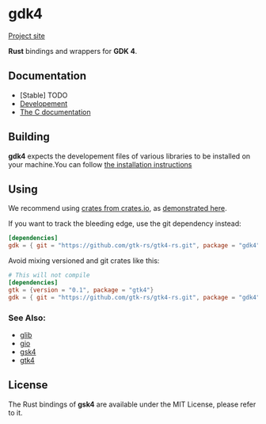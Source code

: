 # gdk4

[Project site](https://gtk-rs.org/)

__Rust__ bindings and wrappers for __GDK 4__.

## Documentation
- [Stable] TODO
- [Developement](https://gtk-rs.org/gtk4-rs/gdk4/)
- [The C documentation](https://developer.gnome.org/gdk4/stable/)


## Building

__gdk4__ expects the developement files of various libraries to be installed on your machine.You can follow [the installation instructions](https://www.gtk.org/docs/installations/)

## Using

We recommend using [crates from crates.io](https://crates.io/keywords/gtk-rs),
as [demonstrated here](https://gtk-rs.org/#using).

If you want to track the bleeding edge, use the git dependency instead:

```toml
[dependencies]
gdk = { git = "https://github.com/gtk-rs/gtk4-rs.git", package = "gdk4" }
```

Avoid mixing versioned and git crates like this:

```toml
# This will not compile
[dependencies]
gtk = {version = "0.1", package = "gtk4"}
gdk = { git = "https://github.com/gtk-rs/gtk4-rs.git", package = "gdk4" }
```

### See Also:

- [glib](https://crates.io/crates/glib)
- [gio](https://crates.io/crates/gio)
- [gsk4](https://crates.io/crates/gsk4)
- [gtk4](https://crates.io/crates/gtk4)


## License

The Rust bindings of __gsk4__ are available under the MIT License, please refer to it.
